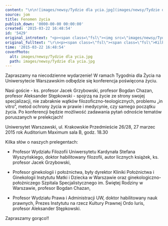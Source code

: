 ```yaml
---
content: "\n\n![images/newsy/Tydzie dla ycia.jpg](images/newsy/Tydzie dla ycia.jpg)\n\r\n\nZapraszamy na niecodzienne wydarzenie! W ramach Tygodnia dla Życia na Uniwersytecie Warszawskim odbędzie się konferencja poświęcona życiu.\n \n\r\n\nNasi goście - ks. profesor Jacek Grzybowski, profesor Bogdan Chazan, profesor Aleksander Stępkowski - spojrzą na życie ze strony swojej specjalizacji, nie zabraknie wątków filozoficzno-teologicznych, problemu „in vitro”, metod ochrony życia w prawie i medycynie, czy samego początku życia.\n Po konferencji będzie możliwość zadawania pytań odnoście tematów poruszanych w prelekcjach!\n \n Uniwersytet Warszawski, ul. Krakowskie Przedmieście 26/28,\n 27 marzec 2015 rok\n Auditorium Maximum sala B, godz. 18.30\n\r\n\n<!--{{intro-break}}-->\n\r\n\nKilka słów o naszych prelegentach:\n\n - Profesor Wydziału Filozofii Uniwersytetu Kardynała Stefana Wyszyńskiego, doktor habilitowany filozofii, autor licznych książek, ks. profesor Jacek Grzybowski,\n \n - Profesor ginekologii i położnictwa, były dyrektor Kliniki Położnictwa i Ginekologii Instytutu Matki i Dziecka w Warszawie oraz ginekologiczno-położniczego Szpitala Specjalistycznego im. Świętej Rodziny w Warszawie, profesor Bogdan Chazan,\n \n - Profesor Wydziału Prawa i Administracji UW, doktor habilitowany nauk prawnych, Prezes Instytutu na rzecz Kultury Prawnej Ordo Iuris, profesor Aleksander Stępkowski.\n\r\n\nZapraszamy gorąco!!\n\n"
source: jom
title: Fenomen życia
publish_down: '0000-00-00 00:00:00'
created: '2015-03-22 16:48:54'
id: '5429'
original_introtext: "<p><span class=\"fsl\"><img src=\"images/newsy/Tydzie dla ycia.jpg\" border=\"0\" alt=\"\" width=\"529\" height=\"196\" /></span></p>\r\n<p><span class=\"fsl\">Zapraszamy na niecodzienne wydarzenie! W ramach Tygodnia dla Życia na Uniwersytecie Warszawskim odbędzie się konferencja poświęcona życiu.<br /> </span></p>\r\n<p><span class=\"fsl\"><span class=\"text_exposed_show\"><span>Nasi goście - </span></span></span><span class=\"fsl\"><span class=\"text_exposed_show\"><span><span class=\"fsl\"><span class=\"fsl\">ks. profesor Jacek Grzybowski, </span></span></span></span></span><span class=\"fsl\"><span class=\"text_exposed_show\"><span><span class=\"fsl\"><span class=\"fsl\"><span class=\"fsl\"><span class=\"fsl\">profesor Bogdan Chazan, </span></span></span></span></span></span></span><span class=\"fsl\"><span class=\"text_exposed_show\"><span><span class=\"fsl\"><span class=\"fsl\"><span class=\"fsl\"><span class=\"fsl\"><span class=\"fsl\"><span class=\"fsl\">profesor Aleksander S<span class=\"text_exposed_show\">tępkowski -</span></span></span></span></span></span></span> spojrzą na życie ze strony swojej specjalizacji, nie zabraknie wątków filozoficzno-teologicznych</span>, problemu „in vitro”, metod ochrony życia w prawie i medycynie, czy samego początku życia.<br /> Po konferencji będzie możliwość zadawania pytań odnoście tematów poruszanych w prelekcjach!<br /> <br /> Uniwersytet Warszawski, ul. Krakowskie Przedmieście 26/28,<br /> 27 marzec 2015 rok<br /> Auditorium Maximum sala B, godz. 18.30</span></span></p>\r\n"
original_fulltext: "\r\n<p><span class=\"fsl\"><span class=\"fsl\">Kilka słów o naszych prelegentach:<br /><br /> - Profesor Wydziału Filozofii Uniwersytetu Kardynała Stefana Wyszyńskiego, doktor habilitowany filozofii, autor licznych książek, ks. profesor Jacek Grzybowski,<br /> <br /><span> - Profesor ginekologii i położnictwa, były dyrektor Kliniki Położnictwa i Ginekologii Instytutu Matki i Dziecka w Warszawie oraz ginekologiczno-położniczeg</span>o Szpitala Specjalistycznego im. Świętej Rodziny w Warszawie, profesor Bogdan Chazan,<br /> <br /> - Profesor Wydziału Prawa i Administracji UW, doktor habilitowany nauk prawnych, Prezes Instytutu na rzecz Kultury Prawnej Ordo Iuris, profesor Aleksander S<span class=\"text_exposed_show\">tępkowski.</span></span></span></p>\r\n<p><span class=\"fsl\"><span class=\"fsl\"><span class=\"text_exposed_show\">Zapraszamy gorąco!!<br /></span></span></span></p>"
time: '2015-03-22 16:48:54'
coverPhoto:
  alt: images/newsy/Tydzie dla ycia.jpg
  path: images/newsy/Tydzie dla ycia.jpg
---
```

Zapraszamy na niecodzienne wydarzenie! W ramach Tygodnia dla Życia na Uniwersytecie Warszawskim odbędzie się konferencja poświęcona życiu.
 


Nasi goście - ks. profesor Jacek Grzybowski, profesor Bogdan Chazan, profesor Aleksander Stępkowski - spojrzą na życie ze strony swojej specjalizacji, nie zabraknie wątków filozoficzno-teologicznych, problemu „in vitro”, metod ochrony życia w prawie i medycynie, czy samego początku życia.
 Po konferencji będzie możliwość zadawania pytań odnoście tematów poruszanych w prelekcjach!
 
 Uniwersytet Warszawski, ul. Krakowskie Przedmieście 26/28,
 27 marzec 2015 rok
 Auditorium Maximum sala B, godz. 18.30


<!--{{intro-break}}-->


Kilka słów o naszych prelegentach:

 - Profesor Wydziału Filozofii Uniwersytetu Kardynała Stefana Wyszyńskiego, doktor habilitowany filozofii, autor licznych książek, ks. profesor Jacek Grzybowski,
 
 - Profesor ginekologii i położnictwa, były dyrektor Kliniki Położnictwa i Ginekologii Instytutu Matki i Dziecka w Warszawie oraz ginekologiczno-położniczego Szpitala Specjalistycznego im. Świętej Rodziny w Warszawie, profesor Bogdan Chazan,
 
 - Profesor Wydziału Prawa i Administracji UW, doktor habilitowany nauk prawnych, Prezes Instytutu na rzecz Kultury Prawnej Ordo Iuris, profesor Aleksander Stępkowski.


Zapraszamy gorąco!!



<!--{{json:{"created_date":"2015-03-22 16:48:54","publish_down":"0000-00-00 00:00:00","id":"5429"}}}-->